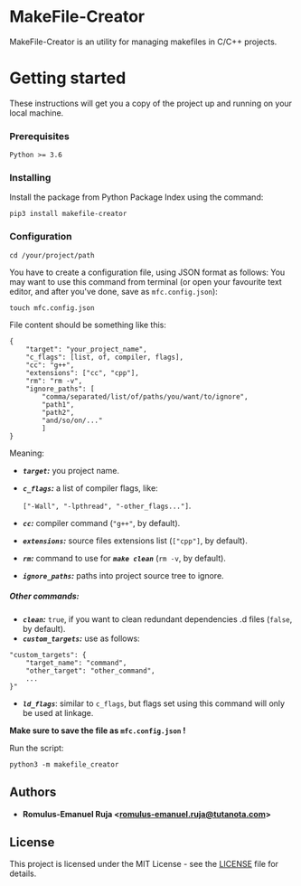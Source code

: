 # MakeFile-Creator

MakeFile-Creator is an utility for managing makefiles in C/C++ projects.

# Getting started

These instructions will get you a copy of the project up and running on your local machine.

### Prerequisites

`Python >= 3.6`

### Installing

Install the package from Python Package Index using the command:

`pip3 install makefile-creator`

### Configuration

`cd /your/project/path`

You have to create a configuration file, using JSON format as follows:
You may want to use this command from terminal (or open your favourite text editor, and after you've done, save as `mfc.config.json`):

`touch mfc.config.json`

File content should be something like this:

```
{
    "target": "your_project_name", 
	"c_flags": [list, of, compiler, flags],
    "cc": "g++",
    "extensions": ["cc", "cpp"],
    "rm": "rm -v",
	"ignore_paths": [
		"comma/separated/list/of/paths/you/want/to/ignore",
        "path1",
        "path2",
        "and/so/on/..."
	    ]
}
```

Meaning:
* _**`target`:**_ you project name.
* _**`c_flags`:**_ a list of compiler flags, like:
    
    `["-Wall", "-lpthread", "-other_flags..."]`.
* **_`cc`:_** compiler command (`"g++"`, by default).
* **_`extensions`:_** source files extensions list (`["cpp"]`, by default).
* **_`rm`:_** command to use for **_`make clean`_** (`rm -v`, by default).
* **_`ignore_paths`:_** paths into project source tree to ignore.

##### Other commands:

* _**`clean`:**_ `true`, if you want to clean redundant dependencies .d files (`false`, by default).
* _**`custom_targets`:**_ use as follows:
```
"custom_targets": {
    "target_name": "command",
    "other_target": "other_command",
    ...
}"
````
* _**`ld_flags`**_: similar to `c_flags`, but flags set using this command will only be used
at linkage.

**Make sure to save the file as `mfc.config.json` !**

Run the script:

`python3 -m makefile_creator`

## Authors

* **Romulus-Emanuel Ruja <<romulus-emanuel.ruja@tutanota.com>>**

## License

This project is licensed under the MIT License - see the [LICENSE](LICENSE) file for details.